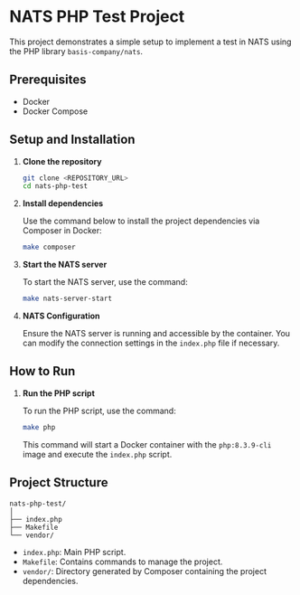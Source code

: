 
# NATS PHP Test Project

This project demonstrates a simple setup to implement a test in NATS using the PHP library `basis-company/nats`.

## Prerequisites

- Docker
- Docker Compose

## Setup and Installation

1. **Clone the repository**

   ```sh
   git clone <REPOSITORY_URL>
   cd nats-php-test
   ```

2. **Install dependencies**

   Use the command below to install the project dependencies via Composer in Docker:

   ```sh
   make composer
   ```

3. **Start the NATS server**

   To start the NATS server, use the command:

   ```sh
   make nats-server-start
   ```

4. **NATS Configuration**

   Ensure the NATS server is running and accessible by the container. You can modify the connection settings in the `index.php` file if necessary.

## How to Run

1. **Run the PHP script**

   To run the PHP script, use the command:

   ```sh
   make php
   ```

   This command will start a Docker container with the `php:8.3.9-cli` image and execute the `index.php` script.

## Project Structure

```plaintext
nats-php-test/
│
├── index.php
├── Makefile
└── vendor/
```

- `index.php`: Main PHP script.
- `Makefile`: Contains commands to manage the project.
- `vendor/`: Directory generated by Composer containing the project dependencies.
